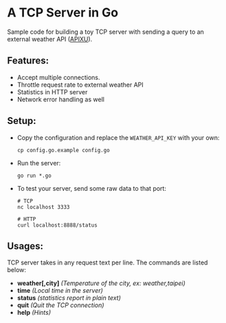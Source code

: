 # A TCP Server in Go
Sample code for building a toy TCP server with sending a query to an external weather API ([APIXU](https://www.apixu.com)).

## Features:
* Accept multiple connections.
* Throttle request rate to external weather API
* Statistics in HTTP server
* Network error handling as well

## Setup:
* Copy the configuration and replace the `WEATHER_API_KEY` with your own:

    ```
    cp config.go.example config.go
    ```

* Run the server:

    ```
    go run *.go
    ```
* To test your server, send some raw data to that port:

    ```
    # TCP
    nc localhost 3333
    
    # HTTP
    curl localhost:8888/status
    ```

## Usages:
TCP server takes in any request text per line. The commands are listed below:

* **weather[,city]** *(Temperature of the city, ex: weather,taipei)*
* **time** *(Local time in the server)*
* **status** *(statistics report in plain text)*
* **quit** *(Quit the TCP connection)*
* **help** *(Hints)*


